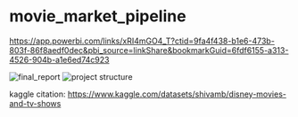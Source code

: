 # movie_market_pipeline

https://app.powerbi.com/links/xRI4mGO4_T?ctid=9fa4f438-b1e6-473b-803f-86f8aedf0dec&pbi_source=linkShare&bookmarkGuid=6fdf6155-a313-4526-904b-a1e6ed74c923


![final_report](https://user-images.githubusercontent.com/45385596/208759285-05852db2-a51e-4b65-a18b-50665c1d5d91.png)
![project structure](https://user-images.githubusercontent.com/45385596/208760569-187fe68d-102c-4125-82a9-975a710715e7.png)

kaggle citation:
https://www.kaggle.com/datasets/shivamb/disney-movies-and-tv-shows

